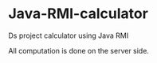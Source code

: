# Java-RMI-calculator
Ds project 
         calculator using Java RMI 

All computation is done on the server side.

